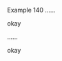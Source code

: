 Example 140
......

<script type="text/javascript">
// JavaScript example

document.getElementById("demo").innerHTML = "Hello JavaScript!";
</script>
okay

......

<script type="text/javascript">
// JavaScript example

document.getElementById("demo").innerHTML = "Hello JavaScript!";
</script>
<p>okay</p>

